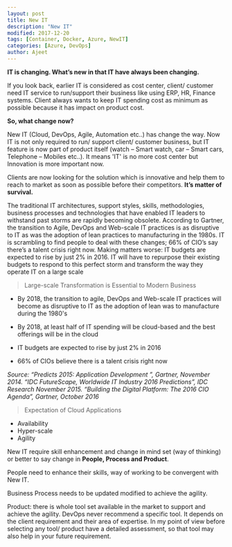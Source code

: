 ```yaml
---
layout: post
title: New IT
description: "New IT"
modified: 2017-12-20
tags: [Container, Docker, Azure, NewIT]
categories: [Azure, DevOps]
author: Ajeet
---
```


**IT is changing. What’s new in that IT have always been changing.** 

If you look back, earlier IT is considered as cost center, client/ customer need IT service to run/support their business like using ERP, HR, Finance systems. Client always wants to keep IT spending cost as minimum as possible because it has impact on product cost.

**So, what change now?**

New IT (Cloud, DevOps, Agile, Automation etc..) has change the way. Now IT is not only required to run/ support client/ customer business, but IT feature is now part of product itself (watch – Smart watch, car – Smart cars, Telephone – Mobiles etc..). It means 'IT' is no more cost center but Innovation is more important now.

Clients are now looking for the solution which is innovative and help them to reach to market as soon as possible before their competitors. **It’s matter of survival.**

The traditional IT architectures, support styles, skills, methodologies, business processes and technologies that have enabled IT leaders to withstand past storms are rapidly becoming obsolete. According to Gartner, the transition to Agile, DevOps and Web-scale IT practices is as disruptive to IT as was the adoption of lean practices to manufacturing in the 1980s.  IT is scrambling to find people to deal with these changes; 66% of CIO’s say there’s a talent crisis right now. Making matters worse: IT budgets are expected to rise by just 2% in 2016. IT will have to repurpose their existing budgets to respond to this perfect storm and transform the way they operate IT on a large scale

> Large-scale Transformation is Essential to Modern Business

* By 2018, the transition to agile, DevOps and Web-scale IT practices will become as disruptive to IT as the adoption of lean was to manufacture during the 1980's

* By 2018, at least half of IT spending will be cloud-based and the best offerings will be in the cloud

* IT budgets are expected to rise by just 2% in 2016

* 66% of CIOs believe there is a talent crisis right now

*Source: “Predicts 2015: Application Development ”, Gartner, November 2014. 
 “IDC FutureScape, Worldwide IT Industry 2016 Predictions”, IDC Research November 2015. 
 “Building the Digital Platform: The 2016 CIO Agenda”, Gartner, October 2016*

> Expectation of Cloud Applications

* Availability
* Hyper-scale
* Agility


New IT require skill enhancement and change in mind set (way of thinking) or better to say change in **People, Process and Product**. 

People need to enhance their skills, way of working to be convergent with New IT.

Business Process needs to be updated modified to achieve the agility.

Product: there is whole tool set available in the market to support and achieve the agility. DevOps never recommend a specific tool. It depends on the client requirement and their area of expertise. In my point of view before selecting any tool/ product have a detailed assessment, so that tool may also help in your future requirement. 
